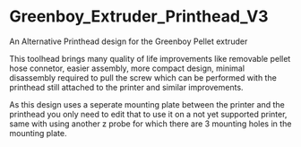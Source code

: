 # Greenboy_Extruder_Printhead_V3
An Alternative Printhead design for the Greenboy Pellet extruder

This toolhead brings many quality of life improvements like removable pellet hose connetor, easier assembly, more compact design, minimal disassembly required to pull the screw which can be performed with the printhead still attached to the printer and similar improvements.

As this design uses a seperate mounting plate between the printer and the printhead you only need to edit that to use it on a not yet supported printer, same with using another z probe for which there are 3 mounting holes in the mounting plate.